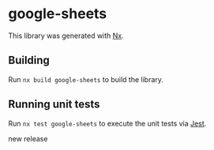 # google-sheets

This library was generated with [Nx](https://nx.dev).

## Building

Run `nx build google-sheets` to build the library.

## Running unit tests

Run `nx test google-sheets` to execute the unit tests via [Jest](https://jestjs.io).

new release
